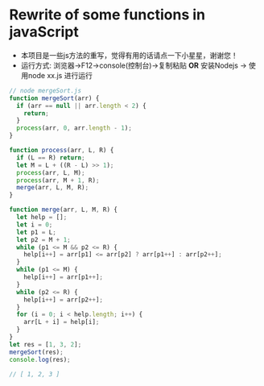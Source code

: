 # Rewrite of some functions in javaScript

- 本项目是一些js方法的重写，觉得有用的话请点一下小星星，谢谢您！
- 运行方式: 浏览器->F12->console(控制台)->复制粘贴 **OR** 安装Nodejs -> 使用node xx.js 进行运行

```js
// node mergeSort.js
function mergeSort(arr) {
  if (arr == null || arr.length < 2) {
    return;
  }
  process(arr, 0, arr.length - 1);
}

function process(arr, L, R) {
  if (L == R) return;
  let M = L + ((R - L) >> 1);
  process(arr, L, M);
  process(arr, M + 1, R);
  merge(arr, L, M, R);
}

function merge(arr, L, M, R) {
  let help = [];
  let i = 0;
  let p1 = L;
  let p2 = M + 1;
  while (p1 <= M && p2 <= R) {
    help[i++] = arr[p1] <= arr[p2] ? arr[p1++] : arr[p2++];
  }
  while (p1 <= M) {
    help[i++] = arr[p1++];
  }
  while (p2 <= R) {
    help[i++] = arr[p2++];
  }
  for (i = 0; i < help.length; i++) {
    arr[L + i] = help[i];
  }
}
let res = [1, 3, 2];
mergeSort(res);
console.log(res);

// [ 1, 2, 3 ]
```

